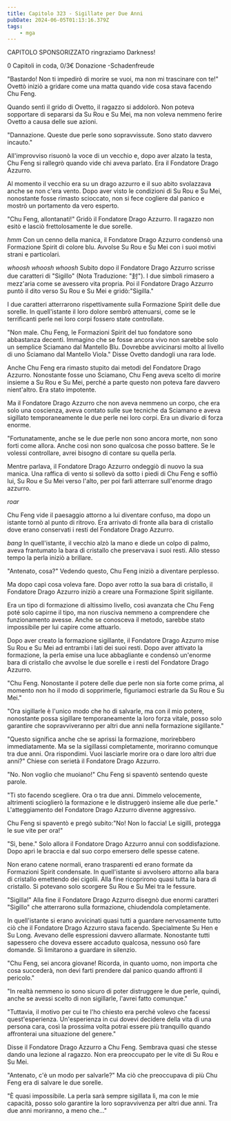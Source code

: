 ```yaml
---
title: Capitolo 323 - Sigillate per Due Anni
pubDate: 2024-06-05T01:13:16.379Z
tags:
    - mga
---
```

                
CAPITOLO SPONSORIZZATO ringraziamo Darkness!


0 Capitoli in coda, 0/3€ Donazione
-Schadenfreude


"Bastardo! Non ti impedirò di morire se vuoi, ma non mi trascinare con te!" Ovettò iniziò a gridare come una matta quando vide cosa stava facendo Chu Feng.


Quando sentì il grido di Ovetto, il ragazzo si addolorò. Non poteva sopportare di separarsi da Su Rou e Su Mei, ma non voleva nemmeno ferire Ovetto a causa delle sue azioni.


"Dannazione. Queste due perle sono sopravvissute. Sono stato davvero incauto."


All'improvviso risuonò la voce di un vecchio e, dopo aver alzato la testa, Chu Feng si rallegrò quando vide chi aveva parlato. Era il Fondatore Drago Azzurro.


Al momento il vecchio era su un drago azzurro e il suo abito svolazzava anche se non c'era vento. Dopo aver visto le condizioni di Su Rou e Su Mei, nonostante fosse rimasto scioccato, non si fece cogliere dal panico e mostrò un portamento da vero esperto.


"Chu Feng, allontanati!" Gridò il Fondatore Drago Azzurro. Il ragazzo non esitò e lasciò frettolosamente le due sorelle.


*hmm* Con un cenno della manica, il Fondatore Drago Azzurro condensò una Formazione Spirit di colore blu. Avvolse Su Rou e Su Mei con i suoi motivi strani e particolari.


*whoosh whoosh whoosh* Subito dopo il Fondatore Drago Azzurro scrisse due caratteri di "Sigillo" (Nota Traduzione: "封"). I due simboli rimasero a mezz'aria come se avessero vita propria. Poi il Fondatore Drago Azzurro puntò il dito verso Su Rou e Su Mei e gridò:"Sigilla."


I due caratteri atterrarono rispettivamente sulla Formazione Spirit delle due sorelle. In quell'istante il loro dolore sembrò attenuarsi, come se le terrificanti perle nei loro corpi fossero state controllate.


"Non male. Chu Feng, le Formazioni Spirit del tuo fondatore sono abbastanza decenti. Immagino che se fosse ancora vivo non sarebbe solo un semplice Sciamano dal Mantello Blu. Dovrebbe avvicinarsi molto al livello di uno Sciamano dal Mantello Viola." Disse Ovetto dandogli una rara lode.


Anche Chu Feng era rimasto stupito dai metodi del Fondatore Drago Azzurro. Nonostante fosse uno Sciamano, Chu Feng aveva scelto di morire insieme a Su Rou e Su Mei, perché a parte questo non poteva fare davvero nient'altro. Era stato impotente.


Ma il Fondatore Drago Azzurro che non aveva nemmeno un corpo, che era solo una coscienza, aveva contato sulle sue tecniche da Sciamano e aveva sigillato temporaneamente le due perle nei loro corpi. Era un divario di forza enorme.


"Fortunatamente, anche se le due perle non sono ancora morte, non sono forti come allora.
Anche così non sono qualcosa che posso battere. Se le volessi controllare, avrei bisogno di contare su quella perla.


Mentre parlava, il Fondatore Drago Azzurro ondeggiò di nuovo la sua manica. Una raffica di vento si sollevò da sotto i piedi di Chu Feng e soffiò lui, Su Rou e Su Mei verso l'alto, per poi farli atterrare sull'enorme drago azzurro.


*roar*


Chu Feng vide il paesaggio attorno a lui diventare confuso, ma dopo un istante tornò al punto di ritrovo. Era arrivato di fronte alla bara di cristallo dove erano conservati i resti del Fondatore Drago Azzurro.


*bang* In quell'istante, il vecchio alzò la mano e diede un colpo di palmo, aveva frantumato la bara di cristallo che preservava i suoi resti. Allo stesso tempo la perla iniziò a brillare.


"Antenato, cosa?" Vedendo questo, Chu Feng iniziò a diventare perplesso.


Ma dopo capì cosa voleva fare. Dopo aver rotto la sua bara di cristallo, il Fondatore Drago Azzurro iniziò a creare una Formazione Spirit sigillante.


Era un tipo di formazione di altissimo livello, così avanzata che Chu Feng poté solo capirne il tipo, ma non riusciva nemmeno a comprendere che funzionamento avesse. Anche se conosceva il metodo, sarebbe stato impossibile per lui capire come attuarlo.


Dopo aver creato la formazione sigillante, il Fondatore Drago Azzurro mise Su Rou e Su Mei ad entrambi i lati dei suoi resti. Dopo aver attivato la formazione, la perla emise una luce abbagliante e condensò un'enorme bara di cristallo che avvolse le due sorelle e i resti del Fondatore Drago Azzurro.


"Chu Feng. Nonostante il potere delle due perle non sia forte come prima, al momento non ho il modo di sopprimerle, figuriamoci estrarle da Su Rou e Su Mei."


"Ora sigillarle è l'unico modo che ho di salvarle, ma con il mio potere, nonostante possa sigillare temporaneamente la loro forza vitale, posso solo garantire che sopravviveranno per altri due anni nella formazione sigillante."


"Questo significa anche che se aprissi la formazione, morirebbero immediatamente. Ma se la sigillassi completamente, moriranno comunque tra due anni. Ora rispondimi. Vuoi lasciarle morire ora o dare loro altri due anni?" Chiese con serietà il Fondatore Drago Azzurro.


"No. Non voglio che muoiano!" Chu Feng si spaventò sentendo queste parole.


"Ti sto facendo scegliere. Ora o tra due anni. Dimmelo velocemente, altrimenti scioglierò la formazione e le distruggerò insieme alle due perle." L'atteggiamento del Fondatore Drago Azzurro divenne aggressivo.


Chu Feng si spaventò e pregò subito:"No! Non lo faccia! Le sigilli, protegga le sue vite per ora!"


"Sì, bene." Solo allora il Fondatore Drago Azzurro annuì con soddisfazione.
Dopo aprì le braccia e dal suo corpo emersero delle spesse catene.


Non erano catene normali, erano trasparenti ed erano formate da Formazioni Spirit condensate. In quell'istante si avvolsero attorno alla bara di cristallo emettendo dei cigolii. Alla fine ricoprirono quasi tutta la bara di cristallo. Si potevano solo scorgere Su Rou e Su Mei tra le fessure.


"Sigilla!" Alla fine il Fondatore Drago Azzurro disegnò due enormi caratteri "Sigillo" che atterrarono sulla formazione, chiudendola completamente.


In quell'istante si erano avvicinati quasi tutti a guardare nervosamente tutto ciò che il Fondatore Drago Azzurro stava facendo. Specialmente Su Hen e Su Long. Avevano delle espressioni davvero allarmate. Nonostante tutti sapessero che doveva essere accaduto qualcosa, nessuno osò fare domande.
Si limitarono a guardare in silenzio.


"Chu Feng, sei ancora giovane! Ricorda, in quanto uomo, non importa che cosa succederà, non devi farti prendere dal panico quando affronti il pericolo."


"In realtà nemmeno io sono sicuro di poter distruggere le due perle, quindi, anche se avessi scelto di non sigillarle, l'avrei fatto comunque."


"Tuttavia, il motivo per cui te l'ho chiesto era perché volevo che facessi quest'esperienza. Un'esperienza in cui dovevi decidere della vita di una persona cara, così la prossima volta potrai essere più tranquillo quando affronterai una situazione del genere."


Disse il Fondatore Drago Azzurro a Chu Feng. Sembrava quasi che stesse dando una lezione al ragazzo. Non era preoccupato per le vite di Su Rou e Su Mei.


"Antenato, c'è un modo per salvarle?" Ma ciò che preoccupava di più Chu Feng era di salvare le due sorelle.


"È quasi impossibile. La perla sarà sempre sigillata lì, ma con le mie capacità, posso solo garantire la loro sopravvivenza per altri due anni. Tra due anni moriranno, a meno che..."









